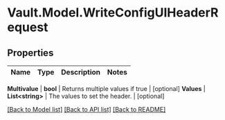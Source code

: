 # Vault.Model.WriteConfigUIHeaderRequest

## Properties

Name | Type | Description | Notes
------------ | ------------- | ------------- | -------------

**Multivalue** | **bool** | Returns multiple values if true | [optional] **Values** | **List&lt;string&gt;** | The values to set the header. | [optional] 

[[Back to Model list]](../README.md#documentation-for-models) [[Back to API list]](../README.md#documentation-for-api-endpoints) [[Back to README]](../README.md)

